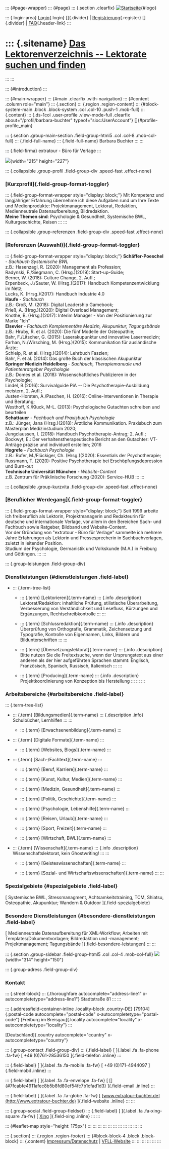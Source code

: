 ::: {#page-wrapper}
::: {#page}
::: {.section .clearfix}
[![Startseite](https://www.lektoren.de/sites/default/files/VfLL_logo.jpg)](/ "Startseite"){#logo}

::: {.login-area}
[Login](/user){.login} []{.divider} \|
[Registrierung](/user/register){.register} []{.divider} \|
[FAQ](/faq-page){.header-link}
:::

::: {.sitename}
[Das Lektorenverzeichnis -- Lektorate suchen und finden](/ "Startseite")
========================================================================
:::
:::

::: {#introduction}
:::

::: {#main-wrapper}
::: {#main .clearfix .with-navigation}
::: {#content .column role="main"}
::: {.section}
::: {.region .region-content}
::: {#block-system-main .block .block-system .col .col-10 .push-1 .mob-full}
::: {.content}
::: {.ds-1col .user-profile .view-mode-full .clearfix about="/profil/barbara-buchter" typeof="sioc:UserAccount"}
[]{#profile-profile_main}

::: {.section .group-main-section .field-group-html5 .col .col-8 .mob-col-full}
::: {.field-full-name}
::: {.field-full-name}
Barbara Buchter
:::
:::

::: {.field-firma}
extratour - Büro für Verlage
:::

![](https://www.lektoren.de/sites/default/files/styles/profile-image-full/public/users/profile_img/img_2590_cd-ausschnitt01.jpg?itok=G2QH9QcG){width="215"
height="227"}

::: {.collapsible .group-profil .field-group-div .speed-fast .effect-none}
### [Kurzprofil]{.field-group-format-toggler}

::: {.field-group-format-wrapper style="display: block;"}
Mit Kompetenz und langjähriger Erfahrung übernehme ich diese Aufgaben
rund um Ihre Texte und Medienprodukte: Projektmanagement, Lektorat,
Redaktion, Medienneutrale Datenaufbereitung, Bildredaktion. **\
Meine Themen sind**: Psychologie & Gesundheit, Systemische BWL,
Kulturgeschichte, Reisen
:::
:::

::: {.collapsible .group-referenzen .field-group-div .speed-fast .effect-none}
### [Referenzen (Auswahl)]{.field-group-format-toggler}

::: {.field-group-format-wrapper style="display: block;"}
**Schäffer-Poeschel** - *Sachbuch Systemische BWL*\
z.B.: Hasenzagl, R. (2020): Management als Profession;\
Radynski, F./Siegmann, C. (Hrsg.)(2019): Start-up-Guide;\
Berner, W. (2018): Culture Change, 2. Aufl.;\
Erpenbeck, J./Sauter, W. (Hrsg.)(2017): Handbuch Kompetenzentwicklung im
Netz;\
Lucks, K. (Hrsg.)(2017): Handbuch Industrie 4.0\
**Haufe** - *Sachbuch*\
z.B.: Groß, M. (2018): Digital Leadership Gamebook;\
Prieß, A. (Hrsg.)(2020): Digital Overload Management;\
Knothe, B. (Hrsg.)(2017): Interim Manager - Von der Positionierung zur
Marke \"Ich\"\
**Elsevier** - *Fachbuch Komplementäre Medizin, Akupunktur,
Tagungsbände*\
z.B.: Hruby, R. et al. (2020): Die fünf Modelle der Osteopathie;\
Bahr, F./Litscher, G. (2015): Laserakupunktur und innovative
Lasermedizin;\
Farhan, N./Wirsching, M. (Hrsg.)(2015): Kommunikation für ausländische
Ärzte;\
Schleip, R. et al. (Hrsg.)(2014): Lehrbuch Faszien;\
Bahr, F. et al. (2014): Das große Buch der klassischen Akupunktur\
**Springer Medizin Heidelberg** - *Sachbuch, Therapiemanuale und
Patientenratgeber Psychologie*\
z.B.: Domes et al. (2018): Wissenschaftliches Publizieren in der
Psychologie;\
Lindel, B.(2016): Survivalguide PiA -- Die Psychotherapie-Ausbildung
meistern, 2. Aufl.;\
Justen-Horsten, A./Paschen, H. (2016): Online-Interventionen in Therapie
und Beratung;\
Westhoff, K./Kluck, M-L. (2013): Psychologische Gutachten schreiben und
beurteilen\
**Schattauer** - *Fachbuch und Praxisbuch Psychologie*\
z.B.: Jünger, Jana (Hrsg.)(2018): Ärztliche Kommunikation. Praxisbuch
zum Masterplan Medizinstudium 2020;\
Jungclaussen, I. (2018): Handbuch Psychotherapie-Antrag; 2. Aufl.;\
Bockwyt, E.: Der verhaltenstherapeutische Bericht an den Gutachter:
VT-Anträge präzise und individuell erstellen; 2016\
**Hogrefe** - *Fachbuch Psychologie*\
z.B.: Rufer, M./Flückiger, Ch. (Hrsg.)(2020): Essentials der
Psychotherapie;\
Russmann, T. (2020): Positive Psychotherapie bei Erschöpfungsdepression
und Burn-out\
**Technische Universität München** - *Website-Content*\
z.B. Zentrum für Präklinische Forschung (2020): Service-HUB
:::
:::

::: {.collapsible .group-kurzvita .field-group-div .speed-fast .effect-none}
### [Beruflicher Werdegang]{.field-group-format-toggler}

::: {.field-group-format-wrapper style="display: block;"}
Seit 1999 arbeite ich freiberuflich als Lektorin, Projektmanagerin und
Redakteurin für deutsche und internationale Verlage, vor allem in den
Bereichen Sach- und Fachbuch sowie Ratgeber, Bildband und
Website-Content.\
Vor der Gründung von \"extratour - Büro für Verlage\" sammelte ich
mehrere Jahre Erfahrungen als Lektorin und Pressesprecherin in
Sachbuchverlagen, zuletzt in leitender Position.\
Studium der Psychologie, Germanistik und Volkskunde (M.A.) in Freiburg
und Göttingen.
:::
:::

::: {.group-leistungen .field-group-div}
### Dienstleistungen {#dienstleistungen .field-label}

-   ::: {.term-tree-list}
    -   ::: {.term}
        [Lektorieren]{.term-name}
        ::: {.info .description}
        Lektorat/Redaktion: inhaltliche Prüfung, stilistische
        Überarbeitung, Verbesserung von Verständlichkeit und Lesefluss,
        Kürzungen und Ergänzungen, Rechtschreibkontrolle
        :::
        :::

    -   ::: {.term}
        [Schlussredaktion]{.term-name}
        ::: {.info .description}
        Überprüfung von Orthografie, Grammatik, Zeichensetzung und
        Typografie, Kontrolle von Eigennamen, Links, Bildern und
        Bildunterschriften
        :::
        :::

    -   ::: {.term}
        [Übersetzungslektorat]{.term-name}
        ::: {.info .description}
        Bitte nutzen Sie die Freitextsuche, wenn der Ursprungstext aus
        einer anderen als der hier aufgeführten Sprachen stammt:
        Englisch, Französisch, Spanisch, Russisch, Italienisch
        :::
        :::

    -   ::: {.term}
        [Producing]{.term-name}
        ::: {.info .description}
        Projektkoordinierung von Konzeption bis Herstellung
        :::
        :::
    :::

### Arbeitsbereiche {#arbeitsbereiche .field-label}

::: {.term-tree-list}
-   ::: {.term}
    [Bildungsmedien]{.term-name}
    ::: {.description .info}
    Schulbücher, Lernhilfen
    :::
    :::

    -   ::: {.term}
        [Erwachsenenbildung]{.term-name}
        :::

-   ::: {.term}
    [Digitale Formate]{.term-name}
    :::

    -   ::: {.term}
        [Websites, Blogs]{.term-name}
        :::

-   ::: {.term}
    [Sach-/Fachtext]{.term-name}
    :::

    -   ::: {.term}
        [Beruf, Karriere]{.term-name}
        :::

    -   ::: {.term}
        [Kunst, Kultur, Medien]{.term-name}
        :::

    -   ::: {.term}
        [Medizin, Gesundheit]{.term-name}
        :::

    -   ::: {.term}
        [Politik, Geschichte]{.term-name}
        :::

    -   ::: {.term}
        [Psychologie, Lebenshilfe]{.term-name}
        :::

    -   ::: {.term}
        [Reisen, Urlaub]{.term-name}
        :::

    -   ::: {.term}
        [Sport, Freizeit]{.term-name}
        :::

    -   ::: {.term}
        [Wirtschaft, BWL]{.term-name}
        :::

-   ::: {.term}
    [Wissenschaft]{.term-name}
    ::: {.info .description}
    Wissenschaftslektorat, kein Ghostwriting!
    :::
    :::

    -   ::: {.term}
        [Geisteswissenschaften]{.term-name}
        :::

    -   ::: {.term}
        [Sozial- und Wirtschaftswissenschaften]{.term-name}
        :::
:::

### Spezialgebiete {#spezialgebiete .field-label}

[ Systemische BWL, Stressmanagment, Achtsamkeitstraining, TCM, Shiatsu,
Osteopathie, Akupunktur; Wandern & Outdoor ]{.field-spezialgebiete}

### Besondere Dienstleistungen {#besondere-dienstleistungen .field-label}

[ Medienneutrale Datenaufbereitung für XML-Workflow; Arbeiten mit
Templates/Dokumentvorlagen; Bildredaktion und -management;
Projektmanagement; Tagungsbände ]{.field-besondere-leistungen}
:::
:::

::: {.section .group-sidebar .field-group-html5 .col .col-4 .mob-col-full}
![](https://www.lektoren.de/sites/default/files/styles/logo/public/users/profile_logo/logo_buchter_72dpi_neu-ohne02.jpg?itok=SZxevtzm){width="314"
height="150"}

::: {.group-adress .field-group-div}
### Kontakt

::: {.street-block}
::: {.thoroughfare autocomplete="address-line1" x-autocompletetype="address-line1"}
Stadtstraße 81
:::
:::

::: {.addressfield-container-inline .locality-block .country-DE}
[79104]{.postal-code autocomplete="postal-code"
x-autocompletetype="postal-code"} [Freiburg im Breisgau]{.locality
autocomplete="locality" x-autocompletetype="locality"}
:::

[Deutschland]{.country autocomplete="country"
x-autocompletetype="country"}

::: {.group-contact .field-group-div}
::: {.field-label}
[ ]{.label .fa .fa-phone .fa-fw} [ +49 (0)761-28536150 ]{.field-telefon
.inline}
:::

::: {.field-label}
[ ]{.label .fa .fa-mobile .fa-fw} [ +49 (0)171-4944097 ]{.field-mobil
.inline}
:::

::: {.field-label}
[ ]{.label .fa .fa-envelope .fa-fw} [
[]{#7fcabfe4911afec8b5b8fd80ef54fc7b1cfad1d3} ]{.field-email .inline}
:::

::: {.field-label}
[ ]{.label .fa .fa-globe .fa-fw} [
[www.extratour-buchter.de](http://www.extratour-buchter.de)
]{.field-website .inline}
:::
:::

::: {.group-social .field-group-fieldset}
::: {.field-label}
[ ]{.label .fa .fa-xing-square .fa-fw} [
[Xing](https://www.xing.com/profile/Barbara_Buchter) ]{.field-xing
.inline}
:::
:::

::: {#leaflet-map style="height: 175px"}
:::
:::
:::
:::
:::
:::
:::
:::
:::
:::
:::

::: {.section}
::: {.region .region-footer}
::: {#block-block-4 .block .block-block}
::: {.content}
[Impressum/Datenschutz](/impressum) \|
[VFLL-Website](http://www.vfll.de)
:::
:::
:::
:::
:::
:::
